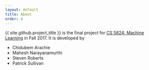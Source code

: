 ```yaml
---
layout: default
title: About
order: 4
---
```


{{ site.github.project_title }} is the final project for [CS 5824: Machine Learning](http://courses.cs.vt.edu/cs5824/Fall17/) in Fall 2017.  It is developed by

* Chidubem Arachie
* Mahesh Narayanamurthi
* Steven Roberts
* Patrick Sullivan
